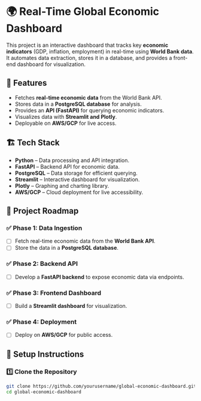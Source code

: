 # 🌍 Real-Time Global Economic Dashboard

This project is an interactive dashboard that tracks key **economic indicators** (GDP, inflation, employment) in real-time using **World Bank data**. It automates data extraction, stores it in a database, and provides a front-end dashboard for visualization. 

## 🚀 Features
- Fetches **real-time economic data** from the World Bank API.
- Stores data in a **PostgreSQL database** for analysis.
- Provides an **API (FastAPI)** for querying economic indicators.
- Visualizes data with **Streamlit and Plotly**.
- Deployable on **AWS/GCP** for live access.

## 🏗️ Tech Stack
- **Python** – Data processing and API integration.
- **FastAPI** – Backend API for economic data.
- **PostgreSQL** – Data storage for efficient querying.
- **Streamlit** – Interactive dashboard for visualization.
- **Plotly** – Graphing and charting library.
- **AWS/GCP** – Cloud deployment for live accessibility.

## 📌 Project Roadmap
### ✅ Phase 1: Data Ingestion
- [ ] Fetch real-time economic data from the **World Bank API**.
- [ ] Store the data in a **PostgreSQL database**.

### ✅ Phase 2: Backend API
- [ ] Develop a **FastAPI backend** to expose economic data via endpoints.

### ✅ Phase 3: Frontend Dashboard
- [ ] Build a **Streamlit dashboard** for visualization.

### ✅ Phase 4: Deployment
- [ ] Deploy on **AWS/GCP** for public access.

## 📂 Setup Instructions
### 1️⃣ Clone the Repository
```bash
git clone https://github.com/yourusername/global-economic-dashboard.git
cd global-economic-dashboard
